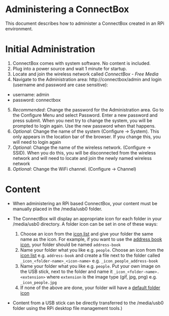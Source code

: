 # Administering a ConnectBox

This document describes how to administer a ConnectBox created in an RPi environment.

# Initial Administration

1. ConnectBox comes with system software. No content is included.
2. Plug into a power source and wait 1 minute for startup.
3. Locate and join the wireless network called _ConnectBox - Free Media_
4. Navigate to the Administration area: http://connectbox/admin and login (username and password are case sensitive):

- username: admin
- password: connectbox

5. _Recommended_: Change the password for the Administration area. Go to the Configure Menu and select Password. Enter a new password and press submit. When you next try to change the system, you will be prompted to login again. Use the new password when that happens.
6. _Optional_: Change the name of the system (Configure -> System). This only appears in the location bar of the browser. If you change this, you will need to login again
7. _Optional_: Change the name of the wireless network. (Configure -> SSID). When you do this, you will be disconnected from the wireless network and will need to locate and join the newly named wireless network
8. _Optional_: Change the WiFi channel. (Configure -> Channel)

# Content

- When administering an RPi based ConnectBox, your content must be manually placed in the /media/usb0 folder.
- The ConnectBox will display an appropriate icon for each folder in your /media/usb0 directory. A folder icon can be set in one of these ways:
  1. Choose an icon from the [icon list](http://fontawesome.io/icons/) and give your folder the same name as the icon. For example, if you want to use the [address book icon](http://fontawesome.io/icon/address-book), your folder should be named `address-book`
  2. Name your folder what you like e.g. `people`. Choose an icon from the [icon list](http://fontawesome.io/icons/) e.g. `address-book` and create a file next to the folder called `_icon_<folder-name>_<icon-name>` e.g. `_icon_people_address-book`
  3. Name your folder what you like e.g. `people`. Put your own image on the USB stick, next to the folder and name it `_icon_<folder-name>.<extension>` where `extension` is the image type (gif, jpg, png) e.g. `_icon_people.jpg`
  4. If none of the above are done, your folder will have a [default folder icon](http://fontawesome.io/icon/folder/)

- Content from a USB stick can be directly transferred to the /media/usb0 folder using the RPi desktop file management tools.)
